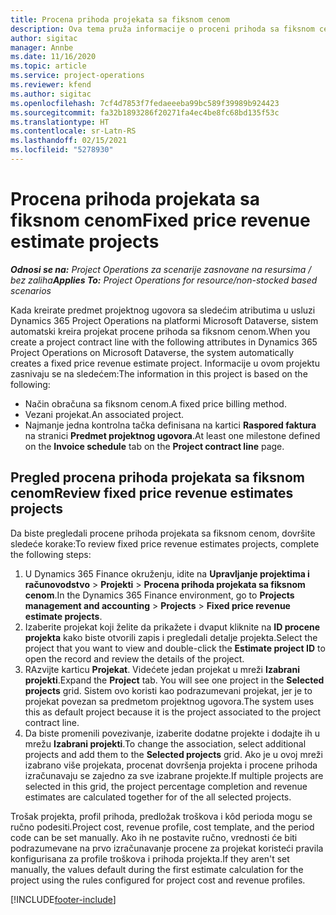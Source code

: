 ```yaml
---
title: Procena prihoda projekata sa fiksnom cenom
description: Ova tema pruža informacije o proceni prihoda sa fiksnom cenom u projektima.
author: sigitac
manager: Annbe
ms.date: 11/16/2020
ms.topic: article
ms.service: project-operations
ms.reviewer: kfend
ms.author: sigitac
ms.openlocfilehash: 7cf4d7853f7fedaeeeba99bc589f39989b924423
ms.sourcegitcommit: fa32b1893286f20271fa4ec4be8fc68bd135f53c
ms.translationtype: HT
ms.contentlocale: sr-Latn-RS
ms.lasthandoff: 02/15/2021
ms.locfileid: "5278930"
---
```

# <a name="fixed-price-revenue-estimate-projects"></a><span data-ttu-id="60bcb-103">Procena prihoda projekata sa fiksnom cenom</span><span class="sxs-lookup"><span data-stu-id="60bcb-103">Fixed price revenue estimate projects</span></span> 

<span data-ttu-id="60bcb-104">_**Odnosi se na:** Project Operations za scenarije zasnovane na resursima / bez zaliha_</span><span class="sxs-lookup"><span data-stu-id="60bcb-104">_**Applies To:** Project Operations for resource/non-stocked based scenarios_</span></span>

<span data-ttu-id="60bcb-105">Kada kreirate predmet projektnog ugovora sa sledećim atributima u usluzi Dynamics 365 Project Operations na platformi Microsoft Dataverse, sistem automatski kreira projekat procene prihoda sa fiksnom cenom.</span><span class="sxs-lookup"><span data-stu-id="60bcb-105">When you create a project contract line with the following attributes in Dynamics 365 Project Operations on Microsoft Dataverse, the system automatically creates a fixed price revenue estimate project.</span></span> <span data-ttu-id="60bcb-106">Informacije u ovom projektu zasnivaju se na sledećem:</span><span class="sxs-lookup"><span data-stu-id="60bcb-106">The information in this project is based on the following:</span></span>

  - <span data-ttu-id="60bcb-107">Način obračuna sa fiksnom cenom.</span><span class="sxs-lookup"><span data-stu-id="60bcb-107">A fixed price billing method.</span></span>
  - <span data-ttu-id="60bcb-108">Vezani projekat.</span><span class="sxs-lookup"><span data-stu-id="60bcb-108">An associated project.</span></span>
  - <span data-ttu-id="60bcb-109">Najmanje jedna kontrolna tačka definisana na kartici **Raspored faktura** na stranici **Predmet projektnog ugovora**.</span><span class="sxs-lookup"><span data-stu-id="60bcb-109">At least one milestone defined on the **Invoice schedule** tab on the **Project contract line** page.</span></span>

## <a name="review-fixed-price-revenue-estimates-projects"></a><span data-ttu-id="60bcb-110">Pregled procena prihoda projekata sa fiksnom cenom</span><span class="sxs-lookup"><span data-stu-id="60bcb-110">Review fixed price revenue estimates projects</span></span>
<span data-ttu-id="60bcb-111">Da biste pregledali procene prihoda projekata sa fiksnom cenom, dovršite sledeće korake:</span><span class="sxs-lookup"><span data-stu-id="60bcb-111">To review fixed price revenue estimates projects, complete the following steps:</span></span>

1. <span data-ttu-id="60bcb-112">U Dynamics 365 Finance okruženju, idite na **Upravljanje projektima i računovodstvo** > **Projekti** > **Procena prihoda projekata sa fiksnom cenom**.</span><span class="sxs-lookup"><span data-stu-id="60bcb-112">In the Dynamics 365 Finance environment, go to **Projects management and accounting** > **Projects** > **Fixed price revenue estimate projects**.</span></span>
2. <span data-ttu-id="60bcb-113">Izaberite projekat koji želite da prikažete i dvaput kliknite na **ID procene projekta** kako biste otvorili zapis i pregledali detalje projekta.</span><span class="sxs-lookup"><span data-stu-id="60bcb-113">Select the project that you want to view and double-click the **Estimate project ID** to open the record and review the details of the project.</span></span>
3. <span data-ttu-id="60bcb-114">RAzvijte karticu **Projekat**. Videćete jedan projekat u mreži **Izabrani projekti**.</span><span class="sxs-lookup"><span data-stu-id="60bcb-114">Expand the **Project** tab. You will see one project in the **Selected projects** grid.</span></span> <span data-ttu-id="60bcb-115">Sistem ovo koristi kao podrazumevani projekat, jer je to projekat povezan sa predmetom projektnog ugovora.</span><span class="sxs-lookup"><span data-stu-id="60bcb-115">The system uses this as default project because it is the project associated to the project contract line.</span></span> 
4. <span data-ttu-id="60bcb-116">Da biste promenili povezivanje, izaberite dodatne projekte i dodajte ih u mrežu **Izabrani projekti**.</span><span class="sxs-lookup"><span data-stu-id="60bcb-116">To change the association, select additional projects and add them to the **Selected projects** grid.</span></span> <span data-ttu-id="60bcb-117">Ako je u ovoj mreži izabrano više projekata, procenat dovršenja projekta i procene prihoda izračunavaju se zajedno za sve izabrane projekte.</span><span class="sxs-lookup"><span data-stu-id="60bcb-117">If multiple projects are selected in this grid, the project percentage completion and revenue estimates are calculated together for of the all selected projects.</span></span>

  <span data-ttu-id="60bcb-118">Trošak projekta, profil prihoda, predložak troškova i kôd perioda mogu se ručno podesiti.</span><span class="sxs-lookup"><span data-stu-id="60bcb-118">Project cost, revenue profile, cost template, and the period code can be set manually.</span></span> <span data-ttu-id="60bcb-119">Ako ih ne postavite ručno, vrednosti će biti podrazumevane na prvo izračunavanje procene za projekat koristeći pravila konfigurisana za profile troškova i prihoda projekta.</span><span class="sxs-lookup"><span data-stu-id="60bcb-119">If they aren't set manually, the values default during the first estimate calculation for the project using the rules configured for project cost and revenue profiles.</span></span>



[!INCLUDE[footer-include](../includes/footer-banner.md)]